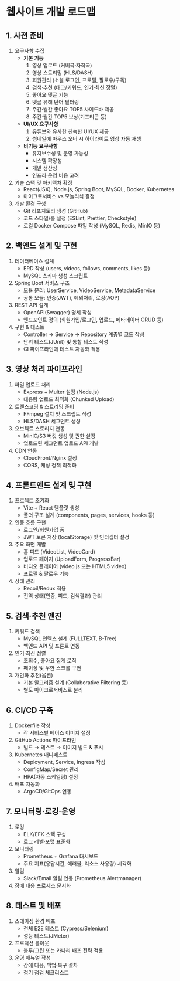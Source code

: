 # 웹사이트 개발 로드맵

## 1. 사전 준비
1. 요구사항 수집  
   - **기본 기능**  
     1. 영상 업로드 (커버곡·자작곡)  
     2. 영상 스트리밍 (HLS/DASH)  
     3. 회원관리 (소셜 로그인, 프로필, 팔로우/구독)  
     4. 검색·추천 (태그/키워드, 인기·최신 정렬)  
     5. 좋아요·댓글 기능  
     6. 댓글 유해 단어 필터링  
     7. 주간·월간 좋아요 TOP5 사이드바 제공  
     8. 주간·월간 TOP5 보상(기프티콘 등)  
   - **UI/UX 요구사항**  
     1. 유튜브와 유사한 친숙한 UI/UX 제공  
     2. 썸네일에 마우스 오버 시 하이라이트 영상 자동 재생  
   - **비기능 요구사항**  
     - 유지보수성 및 운영 가능성  
     - 시스템 확장성  
     - 개발 생산성  
     - 인프라·운영 비용 고려  
2. 기술 스택 및 아키텍처 확정  
   - React(JSX), Node.js, Spring Boot, MySQL, Docker, Kubernetes  
   - 마이크로서비스 vs 모놀리식 결정  
3. 개발 환경 구성  
   - Git 리포지토리 생성 (GitHub)  
   - 코드 스타일/룰 설정 (ESLint, Prettier, Checkstyle)  
   - 로컬 Docker Compose 파일 작성 (MySQL, Redis, MinIO 등)  

## 2. 백엔드 설계 및 구현
1. 데이터베이스 설계  
   - ERD 작성 (users, videos, follows, comments, likes 등)  
   - MySQL 스키마 생성 스크립트  
2. Spring Boot 서비스 구조  
   - 모듈 분리: UserService, VideoService, MetadataService  
   - 공통 모듈: 인증(JWT), 예외처리, 로깅(AOP)  
3. REST API 설계  
   - OpenAPI(Swagger) 명세 작성  
   - 엔드포인트 정의 (회원가입/로그인, 업로드, 메타데이터 CRUD 등)  
4. 구현 & 테스트  
   - Controller → Service → Repository 계층별 코드 작성  
   - 단위 테스트(JUnit) 및 통합 테스트 작성  
   - CI 파이프라인에 테스트 자동화 적용  

## 3. 영상 처리 파이프라인
1. 파일 업로드 처리  
   - Express + Multer 설정 (Node.js)  
   - 대용량 업로드 최적화 (Chunked Upload)  
2. 트랜스코딩 & 스트리밍 준비  
   - FFmpeg 설치 및 스크립트 작성  
   - HLS/DASH 세그먼트 생성  
3. 오브젝트 스토리지 연동  
   - MinIO/S3 버킷 생성 및 권한 설정  
   - 업로드된 세그먼트 업로드 API 개발  
4. CDN 연동  
   - CloudFront/Nginx 설정  
   - CORS, 캐싱 정책 최적화  

## 4. 프론트엔드 설계 및 구현
1. 프로젝트 초기화  
   - Vite + React 템플릿 생성  
   - 폴더 구조 설계 (components, pages, services, hooks 등)  
2. 인증 흐름 구현  
   - 로그인/회원가입 폼  
   - JWT 토큰 저장 (localStorage) 및 인터셉터 설정  
3. 주요 화면 개발  
   - 홈 피드 (VideoList, VideoCard)  
   - 업로드 페이지 (UploadForm, ProgressBar)  
   - 비디오 플레이어 (video.js 또는 HTML5 video)  
   - 프로필 & 팔로우 기능  
4. 상태 관리  
   - Recoil/Redux 적용  
   - 전역 상태(인증, 피드, 검색결과) 관리  

## 5. 검색·추천 엔진
1. 키워드 검색  
   - MySQL 인덱스 설계 (FULLTEXT, B-Tree)  
   - 백엔드 API 및 프론트 연동  
2. 인기·최신 정렬  
   - 조회수, 좋아요 집계 로직  
   - 페이징 및 무한 스크롤 구현  
3. 개인화 추천(옵션)  
   - 기본 알고리즘 설계 (Collaborative Filtering 등)  
   - 별도 마이크로서비스로 분리  

## 6. CI/CD 구축
1. Dockerfile 작성  
   - 각 서비스별 베이스 이미지 설정  
2. GitHub Actions 파이프라인  
   - 빌드 → 테스트 → 이미지 빌드 & 푸시  
3. Kubernetes 매니페스트  
   - Deployment, Service, Ingress 작성  
   - ConfigMap/Secret 관리  
   - HPA(자동 스케일링) 설정  
4. 배포 자동화  
   - ArgoCD/GitOps 연동  

## 7. 모니터링·로깅·운영
1. 로깅  
   - ELK/EFK 스택 구성  
   - 로그 레벨·포맷 표준화  
2. 모니터링  
   - Prometheus + Grafana 대시보드  
   - 주요 지표(응답시간, 에러율, 리소스 사용량) 시각화  
3. 알림  
   - Slack/Email 알림 연동 (Prometheus Alertmanager)  
4. 장애 대응 프로세스 문서화  

## 8. 테스트 및 배포
1. 스테이징 환경 배포  
   - 전체 E2E 테스트 (Cypress/Selenium)  
   - 성능 테스트(JMeter)  
2. 프로덕션 롤아웃  
   - 블루/그린 또는 카나리 배포 전략 적용  
3. 운영 매뉴얼 작성  
   - 장애 대응, 백업·복구 절차  
   - 정기 점검 체크리스트  
